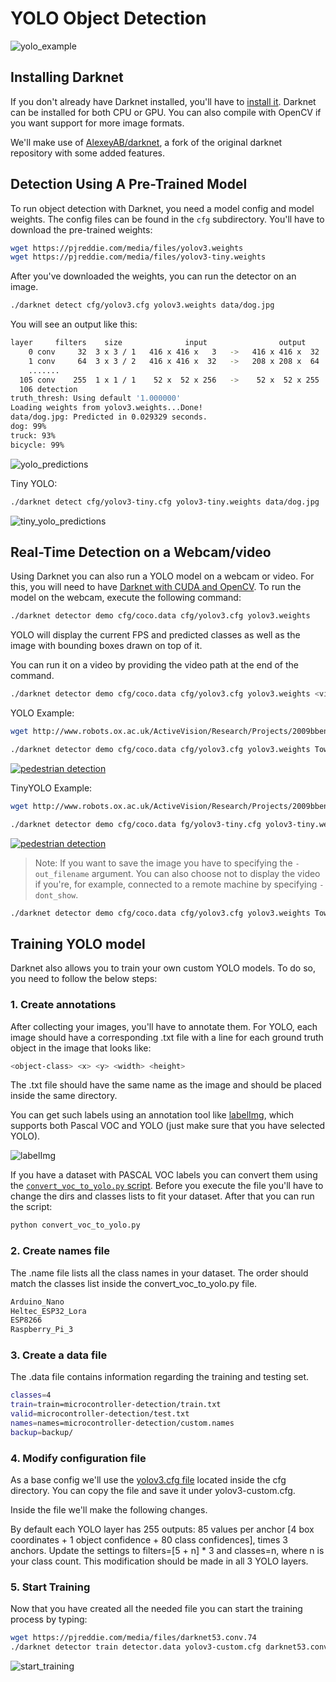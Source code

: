 # YOLO Object Detection

![yolo_example](doc/yolo_example.png)

## Installing Darknet

If you don't already have Darknet installed, you'll have to [install it](https://github.com/AlexeyAB/darknet#how-to-compile-on-linux-using-cmake). Darknet can be installed for both CPU or GPU. You can also compile with OpenCV if you want support for more image formats.

We'll make use of [AlexeyAB/darknet](https://github.com/AlexeyAB/darknet), a fork of the original darknet repository with some added features.

## Detection Using A Pre-Trained Model

To run object detection with Darknet, you need a model config and model weights. The config files can be found in the ```cfg``` subdirectory. You'll have to download the pre-trained weights:

```bash
wget https://pjreddie.com/media/files/yolov3.weights
wget https://pjreddie.com/media/files/yolov3-tiny.weights
```

After you've downloaded the weights, you can run the detector on an image.

```bash
./darknet detect cfg/yolov3.cfg yolov3.weights data/dog.jpg
```

You will see an output like this:

```bash
layer     filters    size              input                output
    0 conv     32  3 x 3 / 1   416 x 416 x   3   ->   416 x 416 x  32  0.299 BFLOPs
    1 conv     64  3 x 3 / 2   416 x 416 x  32   ->   208 x 208 x  64  1.595 BFLOPs
    .......
  105 conv    255  1 x 1 / 1    52 x  52 x 256   ->    52 x  52 x 255  0.353 BFLOPs
  106 detection
truth_thresh: Using default '1.000000'
Loading weights from yolov3.weights...Done!
data/dog.jpg: Predicted in 0.029329 seconds.
dog: 99%
truck: 93%
bicycle: 99%
```

![yolo_predictions](doc/yolo_predictions.jpg)

Tiny YOLO:

```bash
./darknet detect cfg/yolov3-tiny.cfg yolov3-tiny.weights data/dog.jpg
``` 

![tiny_yolo_predictions](doc/tiny_yolo_predictions.jpg)

## Real-Time Detection on a Webcam/video

Using Darknet you can also run a YOLO model on a webcam or video. For this, you will need to have [Darknet with CUDA and OpenCV](https://pjreddie.com/darknet/install/#cuda). To run the model on the webcam, execute the following command:

```bash
./darknet detector demo cfg/coco.data cfg/yolov3.cfg yolov3.weights
```

YOLO will display the current FPS and predicted classes as well as the image with bounding boxes drawn on top of it.

You can run it on a video by providing the video path at the end of the command.

```bash
./darknet detector demo cfg/coco.data cfg/yolov3.cfg yolov3.weights <video file>
```

YOLO Example:

```bash
wget http://www.robots.ox.ac.uk/ActiveVision/Research/Projects/2009bbenfold_headpose/Datasets/TownCentreXVID.avi

./darknet detector demo cfg/coco.data cfg/yolov3.cfg yolov3.weights TownCentreXVID.avi
```

[![pedestrian detection](https://img.youtube.com/vi/O4ZwnhrpLlw/0.jpg)](https://www.youtube.com/watch?v=O4ZwnhrpLlw)

TinyYOLO Example:

```bash
wget http://www.robots.ox.ac.uk/ActiveVision/Research/Projects/2009bbenfold_headpose/Datasets/TownCentreXVID.avi

./darknet detector demo cfg/coco.data fg/yolov3-tiny.cfg yolov3-tiny.weights TownCentreXVID.avi
```

[![pedestrian detection](https://img.youtube.com/vi/d2-x8qwK1f4/0.jpg)](https://www.youtube.com/watch?v=d2-x8qwK1f4)

> Note: If you want to save the image you have to specifying the ```-out_filename``` argument. You can also choose not to display the video if you're, for example, connected to a remote machine by specifying ```-dont_show```.

```bash
./darknet detector demo cfg/coco.data cfg/yolov3.cfg yolov3.weights TownCentreXVID.avi -dont_show -out_filename yolo_pedestrian_detection.avi
```

## Training YOLO model

Darknet also allows you to train your own custom YOLO models. To do so, you need to follow the below steps:

### 1. Create annotations

After collecting your images, you'll have to annotate them. For YOLO, each image should have a corresponding .txt file with a line for each ground truth object in the image that looks like:

```bash
<object-class> <x> <y> <width> <height>
```

The .txt file should have the same name as the image and should be placed inside the same directory. 

You can get such labels using an annotation tool like [labelImg](https://github.com/tzutalin/labelImg), which supports both Pascal VOC and YOLO (just make sure that you have selected YOLO).

![labelImg](doc/labelImg.PNG)

If you have a dataset with PASCAL VOC labels you can convert them using the [```convert_voc_to_yolo.py``` script](convert_voc_to_yolo.py). Before you execute the file you'll have to change the dirs and classes lists to fit your dataset. After that you can run the script:

```bash
python convert_voc_to_yolo.py
```

### 2. Create names file

The .name file lists all the class names in your dataset. The order should match the classes list inside the convert_voc_to_yolo.py file.

```bash
Arduino_Nano
Heltec_ESP32_Lora
ESP8266
Raspberry_Pi_3
```

### 3. Create a data file

The .data file contains information regarding the training and testing set.

```bash
classes=4
train=train=microcontroller-detection/train.txt
valid=microcontroller-detection/test.txt
names=names=microcontroller-detection/custom.names
backup=backup/
```

### 4. Modify configuration file

As a base config we'll use the [yolov3.cfg file](https://github.com/pjreddie/darknet/blob/master/cfg/yolov3.cfg) located inside the cfg directory. You can copy the file and save it under yolov3-custom.cfg.

Inside the file we'll make the following changes.

By default each YOLO layer has 255 outputs: 85 values per anchor [4 box coordinates + 1 object confidence + 80 class confidences], times 3 anchors. Update the settings to filters=[5 + n] * 3 and classes=n, where n is your class count. This modification should be made in all 3 YOLO layers. 

### 5. Start Training

Now that you have created all the needed file you can start the training process by typing:

```bash
wget https://pjreddie.com/media/files/darknet53.conv.74
./darknet detector train detector.data yolov3-custom.cfg darknet53.conv.74
```

![start_training](doc/start_training.PNG)